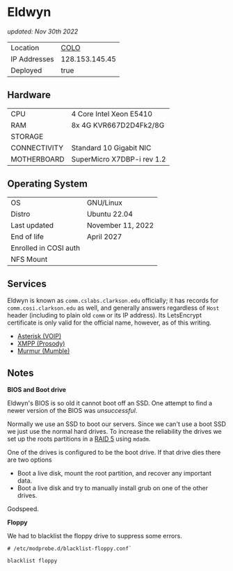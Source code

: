 # Eldwyn

_updated: Nov 30th 2022_

| | |
| :--- | :--- |
| Location | [COLO](../racks.md#colo.md)
| IP Addresses | 128.153.145.45
| Deployed | true

## Hardware

| | |
| :--- | :--- |
| CPU | 4 Core Intel Xeon E5410
| RAM | 8x 4G KVR667D2D4Fk2/8G
| STORAGE | 
| CONNECTIVITY | Standard 10 Gigabit NIC
| MOTHERBOARD | SuperMicro X7DBP-i rev 1.2

## Operating System

| | |
| :--- | :--- |
| OS | GNU/Linux
| Distro | Ubuntu 22.04
| Last updated | November 11, 2022
| End of life | April 2027
| Enrolled in COSI auth |
| NFS Mount |

## Services

Eldwyn is known as `comm.cslabs.clarkson.edu` officially; it has records for
`comm.cosi.clarkson.edu` as well, and generally answers regardless of `Host`
header (including to plain old `comm` or its IP address). Its LetsEncrypt
certificate is only valid for the official name, however, as of this writing.

- [Asterisk (VOIP)](../../services/asterisk.md)
- [XMPP (Prosody)](../../services/xmpp.md)
- [Murmur (Mumble)](../../services/murmur.md)

## Notes

**BIOS and Boot drive**

Eldwyn's BIOS is so old it cannot boot off an SSD. One attempt to find a newer version of the BIOS was _unsuccessful_. 

Normally we use an SSD to boot our servers. Since we can't use a boot SSD we just use the normal hard drives. To increase the reliability the drives we set up the roots partitions in a [RAID 5](https://en.wikipedia.org/wiki/Standard_RAID_levels#RAID_5) using `mdadm`. 

One of the drives is configured to be the boot drive. If that drive dies there are two options

- Boot a live disk, mount the root partition, and recover any important data.
- Boot a live disk and try to manually install grub on one of the other drives.

Godspeed.

**Floppy**

We had to blacklist the floppy drive to suppress some errors.

```
# /etc/modprobe.d/blacklist-floppy.conf`

blacklist floppy
```

